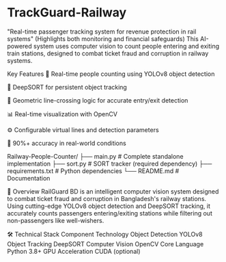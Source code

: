 # TrackGuard-Railway
"Real-time passenger tracking system for revenue protection in rail systems" (Highlights both monitoring and financial safeguards)
This AI-powered system uses computer vision to count people entering and exiting train stations, designed to combat ticket fraud and corruption in railway systems.

Key Features
🚶 Real-time people counting using YOLOv8 object detection

🔄 DeepSORT for persistent object tracking

📐 Geometric line-crossing logic for accurate entry/exit detection

📊 Real-time visualization with OpenCV

⚙️ Configurable virtual lines and detection parameters

🎯 90%+ accuracy in real-world conditions

Railway-People-Counter/
├── main.py                    # Complete standalone implementation
├── sort.py                    # SORT tracker (required dependency)
├── requirements.txt           # Python dependencies
└── README.md                  # Documentation

📌 Overview
RailGuard BD is an intelligent computer vision system designed to combat ticket fraud and corruption in Bangladesh's railway stations. Using cutting-edge YOLOv8 object detection and DeepSORT tracking, it accurately counts passengers entering/exiting stations while filtering out non-passengers like well-wishers.

🛠️ Technical                              Stack
Component	                                 Technology
Object                                     Detection	YOLOv8
Object Tracking	                           DeepSORT
Computer Vision	                           OpenCV
Core Language	                             Python 3.8+
GPU Acceleration	                         CUDA (optional)
